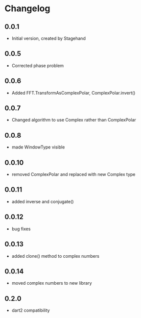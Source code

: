 # Changelog

## 0.0.1

- Initial version, created by Stagehand

## 0.0.5

- Corrected phase problem

## 0.0.6

- Added FFT.TransformAsComplexPolar, ComplexPolar.invert()

## 0.0.7

- Changed algorithm to use Complex rather than ComplexPolar


## 0.0.8
- made WindowType visible

## 0.0.10
- removed ComplexPolar and replaced with new Complex type

## 0.0.11
- added inverse and conjugate()

## 0.0.12
- bug fixes

## 0.0.13
- added clone() method to complex numbers

## 0.0.14

- moved complex numbers to new library

## 0.2.0

- dart2 compatibility